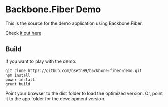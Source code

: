 Backbone.Fiber Demo
=========

This is the source for the demo application using Backbone.Fiber.  

Check [it out here](http://bseth99.github.io/backbone-fiber-demo/)

Build
---------------

If you want to play with the demo:

    git clone https://github.com/bseth99/backbone-fiber-demo.git
    npm install
    bower install
    grunt build
    
Point your browser to the dist folder to load the optimized version.  Or, point it to the app folder for the development version.

